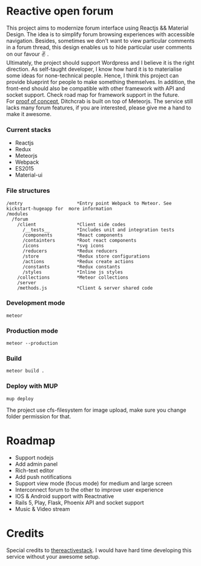 # Reactive open forum
This project aims to modernize forum interface using Reactjs && Material Design. The idea is to simplify forum browsing experiences with accessible navigation. Besides, sometimes we don't want to view particular comments in a forum thread, this design enables us to hide particular user comments on our favour :v: .  
Ultimately, the project should support Wordpress and I believe it is the right direction. As self-taught developer, I know how hard it is to materialise some ideas for none-technical people. Hence, I think this project can provide blueprint for people to make something themselves. In addition, the front-end should also be compatible with other framework with API and socket support. Check road map for framework support in the future.  
For [proof of concept](http://104.236.183.140/), Ditchcrab is built on top of Meteorjs. The service still lacks many forum features, if you are interested, please give me a hand to make it awesome.

### Current stacks
* Reactjs
* Redux
* Meteorjs
* Webpack
* ES2015
* Material-ui

### File structures  
```
/entry                    *Entry point Webpack to Meteor. See kickstart-hugeapp for  more information
/modules
  /forum
    /client               *Client side codes
      /__tests__          *Includes unit and integration tests
      /components         *React components
      /containters        *Root react components
      /icons              *svg icons
      /reducers           *Redux reducers
      /store              *Redux store configurations
      /actions            *Redux create actions
      /constants          *Redux constants
      /styles             *Inline js styles
    /collections          *Meteor collections
    /server
    /methods.js           *Client & server shared code

```
 
### Development mode 
    meteor
     
### Production mode
    meteor --production

### Build
    meteor build .

### Deploy with MUP
    mup deploy  

The project use cfs-filesystem for image upload, make sure you change folder permission for that.

# Roadmap  
* Support nodejs
* Add admin panel
* Rich-text editor
* Add push notifications
* Support view mode (focus mode) for medium and large screen
* Interconnect forum to the other to improve user experience
* IOS & Android support with Reactnative
* Rails 5, Play, Flask, Phoenix API and socket support
* Music & Video stream

# Credits  
Special credits to [thereactivestack](https://github.com/thereactivestack/kickstart-hugeapp). I would have hard time developing this service without your awesome setup.